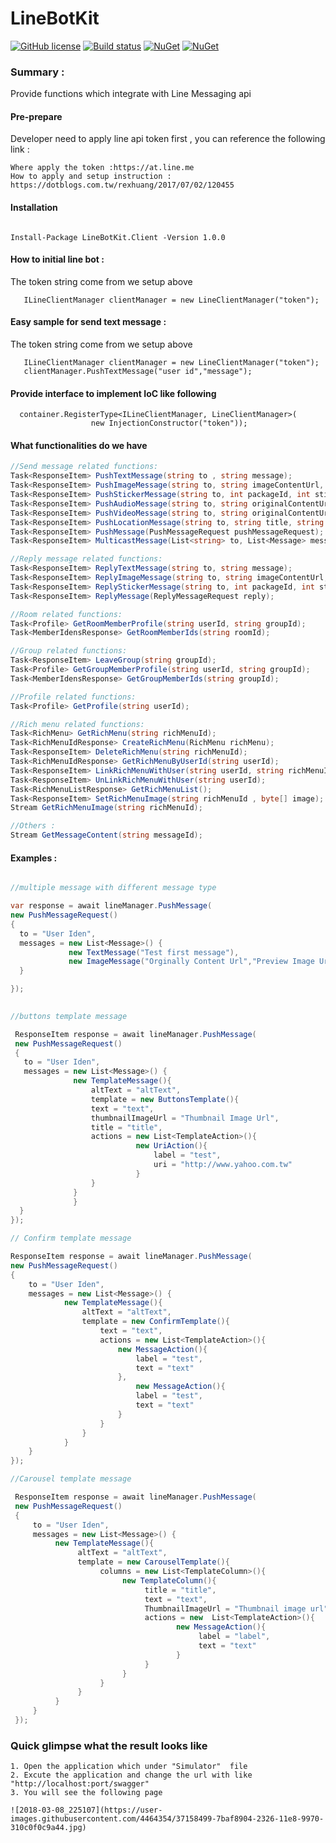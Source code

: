 # LineBotKit

[![GitHub license](https://img.shields.io/badge/license-Apache%202-green.svg)](https://raw.githubusercontent.com/dlemstra/line-bot-sdk-dotnet/master/License.txt)
[![Build status](https://ci.appveyor.com/api/projects/status/gh28puo0n0cv1re3?svg=true)](https://ci.appveyor.com/project/holmes2136/linebotkit)
[![NuGet](https://img.shields.io/badge/nuget-v1.0.6-blue.svg)](https://www.nuget.org/packages/LineBotKit.Client/1.0.6)
[![NuGet](https://img.shields.io/badge/swagger-valid-green.svg)](https://www.nuget.org/packages/LineBotKit.Client/1.0.4)

### Summary :
Provide functions which integrate with Line Messaging api

#### Pre-prepare
Developer need to apply line api token first , you can reference the following link :
```
Where apply the token :https://at.line.me
How to apply and setup instruction : https://dotblogs.com.tw/rexhuang/2017/07/02/120455
```

#### Installation
```

Install-Package LineBotKit.Client -Version 1.0.0

```

#### How to initial line bot :
The token string come from we setup above
```
   ILineClientManager clientManager = new LineClientManager("token");
```

#### Easy sample for send text message :
The token string come from we setup above
```
   ILineClientManager clientManager = new LineClientManager("token");
   clientManager.PushTextMessage("user id","message");
```

#### Provide interface to implement IoC like following
```
  container.RegisterType<ILineClientManager, LineClientManager>(
                  new InjectionConstructor("token"));
```

#### What functionalities do we have
```cs  
//Send message related functions:
Task<ResponseItem> PushTextMessage(string to , string message);
Task<ResponseItem> PushImageMessage(string to, string imageContentUrl, string imagePreviewUrl);
Task<ResponseItem> PushStickerMessage(string to, int packageId, int stickerId);
Task<ResponseItem> PushAudioMessage(string to, string originalContentUrl, int duration);
Task<ResponseItem> PushVideoMessage(string to, string originalContentUrl, string previewImageUrl);
Task<ResponseItem> PushLocationMessage(string to, string title, string address , decimal latitude , decimal longitude);
Task<ResponseItem> PushMessage(PushMessageRequest pushMessageRequest);
Task<ResponseItem> MulticastMessage(List<string> to, List<Message> messages);

//Reply message related functions:
Task<ResponseItem> ReplyTextMessage(string to, string message);
Task<ResponseItem> ReplyImageMessage(string to, string imageContentUrl, string imagePreviewUrl);
Task<ResponseItem> ReplyStickerMessage(string to, int packageId, int stickerId);
Task<ResponseItem> ReplyMessage(ReplyMessageRequest reply);

//Room related functions:
Task<Profile> GetRoomMemberProfile(string userId, string groupId);
Task<MemberIdensResponse> GetRoomMemberIds(string roomId);

//Group related functions:
Task<ResponseItem> LeaveGroup(string groupId);
Task<Profile> GetGroupMemberProfile(string userId, string groupId);
Task<MemberIdensResponse> GetGroupMemberIds(string groupId);

//Profile related functions:
Task<Profile> GetProfile(string userId);

//Rich menu related functions:
Task<RichMenu> GetRichMenu(string richMenuId);
Task<RichMenuIdResponse> CreateRichMenu(RichMenu richMenu);
Task<ResponseItem> DeleteRichMenu(string richMenuId);
Task<RichMenuIdResponse> GetRichMenuByUserId(string userId);
Task<ResponseItem> LinkRichMenuWithUser(string userId, string richMenuId);
Task<ResponseItem> UnLinkRichMenuWithUser(string userId);
Task<RichMenuListResponse> GetRichMenuList();
Task<ResponseItem> SetRichMenuImage(string richMenuId , byte[] image);
Stream GetRichMenuImage(string richMenuId);

//Others : 
Stream GetMessageContent(string messageId);

``` 

#### Examples :
```cs  

//multiple message with different message type

var response = await lineManager.PushMessage(
new PushMessageRequest()
{
  to = "User Iden",
  messages = new List<Message>() {
             new TextMessage("Test first message"),
             new ImageMessage("Orginally Content Url","Preview Image Url")
  }

});
            

//buttons template message

 ResponseItem response = await lineManager.PushMessage(
 new PushMessageRequest()
 {
   to = "User Iden",
   messages = new List<Message>() {
              new TemplateMessage(){
                  altText = "altText",
                  template = new ButtonsTemplate(){
                  text = "text",
                  thumbnailImageUrl = "Thumbnail Image Url",
                  title = "title",
                  actions = new List<TemplateAction>(){
                            new UriAction(){
                                label = "test",
                                uri = "http://www.yahoo.com.tw"
                            }
                  }
              }
              }
  }
});

// Confirm template message

ResponseItem response = await lineManager.PushMessage(
new PushMessageRequest()
{
    to = "User Iden",
    messages = new List<Message>() {
            new TemplateMessage(){
                altText = "altText",
                template = new ConfirmTemplate(){
                    text = "text",
                    actions = new List<TemplateAction>(){
                        new MessageAction(){
                            label = "test",
                            text = "text"
                        },
                            new MessageAction(){
                            label = "test",
                            text = "text"
                        }
                    }
                }
            }
    }
});

//Carousel template message

 ResponseItem response = await lineManager.PushMessage(
 new PushMessageRequest()
 {
     to = "User Iden",
     messages = new List<Message>() {
          new TemplateMessage(){
               altText = "altText",
               template = new CarouselTemplate(){
                    columns = new List<TemplateColumn>(){
                         new TemplateColumn(){
                              title = "title",
                              text = "text",
                              ThumbnailImageUrl = "Thumbnail image url",
                              actions = new  List<TemplateAction>(){
                                     new MessageAction(){
                                          label = "label",
                                          text = "text"
                                     }
                              }
                         }
                    }
               }
          }
     }
 });


```

### Quick glimpse what the result looks like
``` 
1. Open the application which under "Simulator"  file
2. Excute the application and change the url with like "http://localhost:port/swagger"
3. You will see the following page

![2018-03-08_225107](https://user-images.githubusercontent.com/4464354/37158499-7baf8904-2326-11e8-9970-310c0f0c9a44.jpg)

``` 


